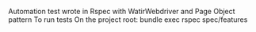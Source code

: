 Automation test wrote in Rspec with WatirWebdriver and Page Object pattern
To run tests
On the project root: bundle exec rspec spec/features
